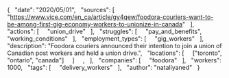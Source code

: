 {
  "date": "2020/05/01",
  "sources": [
    "https://www.vice.com/en_ca/article/gy4qew/foodora-couriers-want-to-be-among-first-gig-economy-workers-to-unionize-in-canada"
  ],
  "actions": [
    "union_drive"
  ],
  "struggles": [
    "pay_and_benefits",
    "working_conditions"
  ],
  "employment_types": [
    "gig_workers"
  ],
  "description": "Foodora couriers announced their intention to join a union of Canadian post workers and held a union drive.",
  "locations": [
    ["toronto", "ontario", "canada"]
    ]
    ,
  ],
  "companies": [
    "foodora"
  ],
  "workers": 1000,
  "tags": [
    "delivery_workers"
  ],
  "author": "nataliyaned"
  }
